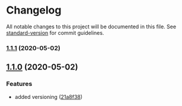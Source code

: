 # Changelog

All notable changes to this project will be documented in this file. See [standard-version](https://github.com/conventional-changelog/standard-version) for commit guidelines.

### [1.1.1](https://github.com/COVID-Response-Collective/crc-website/compare/v1.1.0...v1.1.1) (2020-05-02)

## [1.1.0](https://github.com/COVID-Response-Collective/crc-website/compare/v1.0.2...v1.1.0) (2020-05-02)


### Features

* added versioning ([21a8f38](https://github.com/COVID-Response-Collective/crc-website/commit/21a8f38f56f3ac51a4379c11bce4d2edc8ec73b4))
